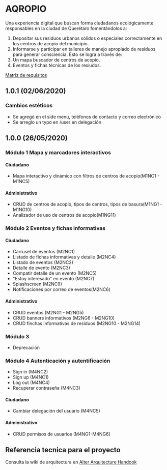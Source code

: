 
# AQROPIO
Una experiencia digital que buscan forma ciudadanos ecológicamente responsables en la ciudad de Querétaro fomentándolos a:
1. Depositar sus residuos urbanos sólidos o especiales correctamente en los centros de acopio del municipio.
2. Informarse y participar en talleres de manejo apropiado de residuos para generar consciencia.
Esto se logra a través de:
1. Un mapa buscador de centros de acopio.
2. Eventos y fichas técnicas de los resiudos.


[Matriz de requisitos](https://docs.google.com/spreadsheets/d/1QAn8QA6UwQu4p5pzo3QpAgggC5GWWg2zO1UTauqZx3s/edit#gid=1078788303)

## 1.0.1 (02/06/2020)
### Cambios estéticos
* Se agregó en el side menu, teléfonos de contacto y correo electrónico
* Se arreglo un typo en /user en delegación
## 1.0.0 (26/05/2020)

### Módulo 1 Mapa y marcadores interactivos

#### Ciudadano
* Mapa interactivo y dinámico con filtros de centros de acopio(M1NC1 - M1NC5)
#### Administrativo
* CRUD de centros de acopio, tipos de centros, tipos de basura(M1NG1 - M1NG10)
* Analizador de uso de centros de acopio(M1NG11)

### Módulo 2 Eventos y fichas informativas
#### Ciudadano
* Carrusel de eventos (M2NC1)
* Listado de fichas informativas y detalle (M2NC4)
* Listado de eventos (M2NC2)
* Detalle de evento (M2NC3)
* Compatir detalle de un evento (M2NC5)
* "Estoy interesado" en evento (M2NC7)
* Splashscreen (M2NC9)
* Notificaciones por correo de eventos(M2NC6)
#### Administrativo
* CRUD eventos (M2NG1 - M2NG5)
* CRUD banners informativos (M2NG6 - M2NG10)
* CRUD finchas informativas de residuos  (M2NG10 - M2NG14)

### Módulo 3
* Deprecación
 
### Módulo 4 Autenticación y autentificación 
* Sign in (M4NC2)
* Sign up (M4NC1)
* Log out (M4NC4)
* Recuperar contraseña (M4NC3)
#### Ciudadano
* Cambiar delegación del usuario (M4NC5)
#### Administrativo
* CRUD permisos de usuarios (M4NG1-M4NG6)

## Referencia tecnica para el proyecto
Consulta la wiki de arquitectura en [Alter Arquitecture Handook](http://altermx.website/index.php/Arquitectura_Gobierno)




